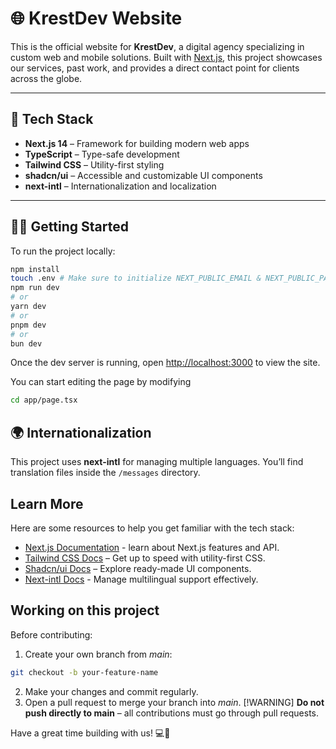 # 🌐 KrestDev Website

This is the official website for **KrestDev**, a digital agency specializing in custom web and mobile solutions. Built with [Next.js](https://nextjs.org), this project showcases our services, past work, and provides a direct contact point for clients across the globe.

---

## 🚀 Tech Stack

- **Next.js 14** – Framework for building modern web apps
- **TypeScript** – Type-safe development
- **Tailwind CSS** – Utility-first styling
- **shadcn/ui** – Accessible and customizable UI components
- **next-intl** – Internationalization and localization

---

## 🧑‍💻 Getting Started

To run the project locally:

```bash
npm install
touch .env # Make sure to initialize NEXT_PUBLIC_EMAIL & NEXT_PUBLIC_PASSWORD for the contact API
npm run dev
# or
yarn dev
# or
pnpm dev
# or
bun dev
```
Once the dev server is running, open [http://localhost:3000](http://localhost:3000) to view the site.

You can start editing the page by modifying
```bash
cd app/page.tsx
```

## 🌍 Internationalization

This project uses **next-intl** for managing multiple languages. You’ll find translation files inside the `/messages` directory.

## Learn More

Here are some resources to help you get familiar with the tech stack:

- [Next.js Documentation](https://nextjs.org/docs) - learn about Next.js features and API.
- [Tailwind CSS Docs](https://tailwindcss.com/docs/styling-with-utility-classes) – Get up to speed with utility-first CSS.
- [Shadcn/ui Docs](https://ui.shadcn.com/docs) – Explore ready-made UI components.
- [Next-intl Docs](https://next-intl.dev/docs/getting-started/app-router/without-i18n-routing) - Manage multilingual support effectively.

## Working on this project

Before contributing:
1. Create your own branch from *main*:
```bash
git checkout -b your-feature-name
```
2. Make your changes and commit regularly.
3. Open a pull request to merge your branch into *main*.
[!WARNING] **Do not push directly to main** – all contributions must go through pull requests.

Have a great time building with us! 💻🚀
